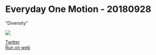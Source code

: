 # Everyday One Motion - 20180928  

"Diversity"  

![](https://i.imgur.com/iIHBVHR.gif)  

[Twitter](https://twitter.com/motions_work/status/1045758800009945088)  
[Run on web](http://fms-cat-eom.github.io/20180928/dist)  
